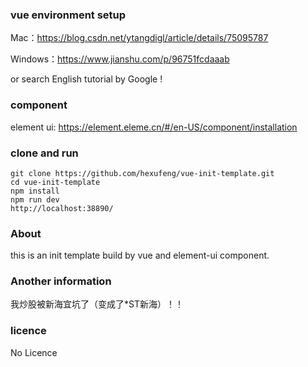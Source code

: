 ### vue environment setup
Mac：https://blog.csdn.net/ytangdigl/article/details/75095787

Windows：https://www.jianshu.com/p/96751fcdaaab

or search English tutorial by Google !

### component
element ui: https://element.eleme.cn/#/en-US/component/installation

### clone and run
```
git clone https://github.com/hexufeng/vue-init-template.git
cd vue-init-template
npm install
npm run dev
http://localhost:38890/
```

### About
this is an init template build by vue and element-ui component.

### Another information
我炒股被新海宜坑了（变成了*ST新海）！！

### licence
No Licence


